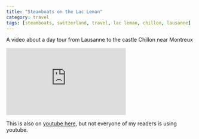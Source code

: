 ```yaml
---
title: "Steamboats on the Lac Leman"
category: travel
tags: [steamboats, switzerland, travel, lac leman, chillon, lausanne]
---
```


A video about a  day tour from Lausanne to the castle Chillon near
Montreux

<iframe src="https://onedrive.live.com/embed?cid=325C71A0D3B5CE75&resid=325C71A0D3B5CE75%21469&authkey=AAKXlF7T8VvjSvk" width="320" height="180" frameborder="0" scrolling="no" allowfullscreen></iframe>

This is also on [youtube
here](https://www.youtube.com/watch?v=Hm2lM-1Uvto), but not everyone
of my readers is using youtube.
